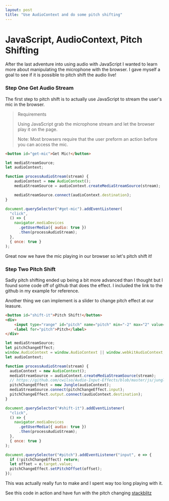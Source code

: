 ```yaml
---
layout: post
title: "Use AudioContext and do some pitch shifting"
---
```


# [](#AudioContext-javascript-pitch-shifting) JavaScript, AudioContext, Pitch Shifting

After the last adventure into using audio with JavaScript I wanted to learn more about manipulating the microphone with the browser.  I gave myself a goal to see if it is possible to pitch shift the audio live!


### [](#step-one-get-audio)Step One Get Audio Stream

The first step to pitch shift is to actually use JavaScript to stream the user's mic in the browser.

> Requirements
>
> Using JavaScript grab the microphone stream and let the browser play it on the page.
>
> Note: Most browsers require that the user preform an action before you can access the mic.

```html
<button id="get-mic">Get Mic!</button>
```

```js
let mediaStreamSource;
let audioContext;

function processAudioStream(stream) {
    audioContext = new AudioContext();
    mediaStreamSource = audioContext.createMediaStreamSource(stream);

    mediaStreamSource.connect(audioContext.destination);
}

document.querySelector("#get-mic").addEventListener(
  "click",
  () => {
    navigator.mediaDevices
      .getUserMedia({ audio: true })
      .then(processAudioStream);
  },
  { once: true }
);

```

Great now we have the mic playing in our browser so let's pitch shift it!

### [](#step-two-pitch-shift)Step Two Pitch Shift

Sadly pitch shifting ended up being a bit more advanced than I thought but I found some code off of github that does the effect.  I included the link to the github in my example for reference.

Another thing we can implement is a slider to change pitch effect at our leasure.

```html
<button id="shift-it">Pitch Shift!</button>
<div>
	<input type="range" id="pitch" name="pitch" min="-2" max="2" value="-.6" step="0.1">
	<label for="pitch">Pitch</label>
</div>
```

```js
let mediaStreamSource;
let pitchChangeEffect;
window.AudioContext = window.AudioContext || window.webkitAudioContext;
let audioContext;

function processAudioStream(stream) {
  audioContext = new AudioContext();
  mediaStreamSource = audioContext.createMediaStreamSource(stream);
  // https://github.com/cwilso/Audio-Input-Effects/blob/master/js/jungle.js
  pitchChangeEffect = new Jungle(audioContext);
  mediaStreamSource.connect(pitchChangeEffect.input);
  pitchChangeEffect.output.connect(audioContext.destination);
}

document.querySelector("#shift-it").addEventListener(
  "click",
  () => {
    navigator.mediaDevices
      .getUserMedia({ audio: true })
      .then(processAudioStream);
  },
  { once: true }
);

document.querySelector("#pitch").addEventListener("input", e => {
  if (!pitchChangeEffect) return;
  let offset = e.target.value;
  pitchChangeEffect.setPitchOffset(offset);
});
```
This was actually really fun to make and I spent way too long playing with it.

See this code in action and have fun with the pitch changing [stackblitz](https://stackblitz.com/edit/pitch-shift)